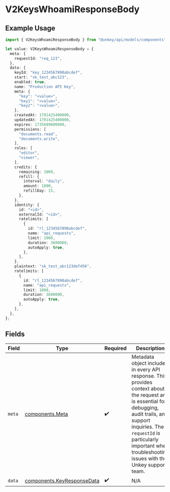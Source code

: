# V2KeysWhoamiResponseBody

## Example Usage

```typescript
import { V2KeysWhoamiResponseBody } from "@unkey/api/models/components";

let value: V2KeysWhoamiResponseBody = {
  meta: {
    requestId: "req_123",
  },
  data: {
    keyId: "key_1234567890abcdef",
    start: "sk_test_abc123",
    enabled: true,
    name: "Production API Key",
    meta: {
      "key": "<value>",
      "key1": "<value>",
      "key2": "<value>",
    },
    createdAt: 1701425400000,
    updatedAt: 1701425400000,
    expires: 1735689600000,
    permissions: [
      "documents.read",
      "documents.write",
    ],
    roles: [
      "editor",
      "viewer",
    ],
    credits: {
      remaining: 1000,
      refill: {
        interval: "daily",
        amount: 1000,
        refillDay: 15,
      },
    },
    identity: {
      id: "<id>",
      externalId: "<id>",
      ratelimits: [
        {
          id: "rl_1234567890abcdef",
          name: "api_requests",
          limit: 1000,
          duration: 3600000,
          autoApply: true,
        },
      ],
    },
    plaintext: "sk_test_abc123def456",
    ratelimits: [
      {
        id: "rl_1234567890abcdef",
        name: "api_requests",
        limit: 1000,
        duration: 3600000,
        autoApply: true,
      },
    ],
  },
};
```

## Fields

| Field                                                                                                                                                                                                                                                           | Type                                                                                                                                                                                                                                                            | Required                                                                                                                                                                                                                                                        | Description                                                                                                                                                                                                                                                     |
| --------------------------------------------------------------------------------------------------------------------------------------------------------------------------------------------------------------------------------------------------------------- | --------------------------------------------------------------------------------------------------------------------------------------------------------------------------------------------------------------------------------------------------------------- | --------------------------------------------------------------------------------------------------------------------------------------------------------------------------------------------------------------------------------------------------------------- | --------------------------------------------------------------------------------------------------------------------------------------------------------------------------------------------------------------------------------------------------------------- |
| `meta`                                                                                                                                                                                                                                                          | [components.Meta](../../models/components/meta.md)                                                                                                                                                                                                              | :heavy_check_mark:                                                                                                                                                                                                                                              | Metadata object included in every API response. This provides context about the request and is essential for debugging, audit trails, and support inquiries. The `requestId` is particularly important when troubleshooting issues with the Unkey support team. |
| `data`                                                                                                                                                                                                                                                          | [components.KeyResponseData](../../models/components/keyresponsedata.md)                                                                                                                                                                                        | :heavy_check_mark:                                                                                                                                                                                                                                              | N/A                                                                                                                                                                                                                                                             |